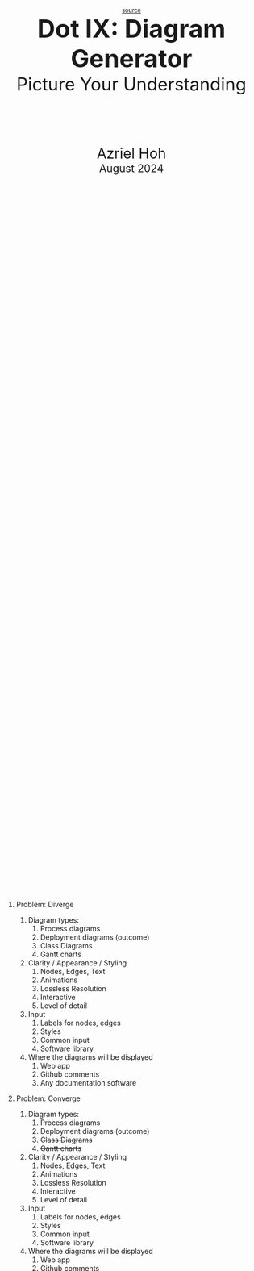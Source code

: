 <div style="
    display: flex;
    flex-wrap: wrap;
    flex-direction: column;
    justify-content: center;
    align-items: center;
    text-align: center;
    height: 80vh;
">
    <div>
        <object
            type="image/svg+xml"
            data="dot_ix_diagram_generator/landing_diagram.svg"
            width="200"
            style="margin-right: -50px;"></object>
        <object
            type="image/svg+xml"
            data="why_rust/rustacean-flat-happy.svg"
            width="200"></object>
        <br />
        <small><a href="https://azriel.im/dot_ix/#src=MQAgogHghgtgDgGwKYC4QAUBOB7AxkgZwJAHUBLAFwAsQBJAOwDNsAoAWg5YBMzMlcKZbPTQA3JJkG4oCFlTISomXFQCeKFiBC5hFKGXoSNWrVDQBvAL6aTAIwvWT2hza1cXLeti5IA+vVhCY21dfUNMNAAiSJszEEitGK17eMSbXCi0t0z4lhYkLgBzINiUgG0oABoQWwBdG1sMkDLbatx65Pdm1pAuDu04stxqswIAd36uQa4RlAIkepZCzCg4KlEyAC9fKAoKTAJgguLfHXp9sIpD1wG0Rhl5m6m7h6Q86iQYVBsCClVka5OBBkQpUChoABkwNBFBuWkYZAQCF8BCoUB8-mwmBgMjQAHIAIwABiJeLhIARSJRaIxVGw4giIDxAFZSeTKcjUei-MxcABXQ5M4lspzwxGcml+KACMjifHCsmikC-HAAaz8XIxXmxuKZABYSYrRSrsOrqdzfHSGfiAMyG8kms2aqUyuVM1ki437U0av7INBcbB7Ap5JxnPQGIzkgA80bQACpoWCHWi4H4dAgsfjbAg+UgyUA">source</a></small>
    </div>
    <div style="font-size: 3.5em; font-weight: bold;">Dot IX: Diagram Generator</div>
    <div style="font-size: 2.5em;">Picture Your Understanding</div>
    <div style="height: 100px;"></div>
    <div style="font-size: 2.0em;">Azriel Hoh</div>
    <div style="font-size: 1.5em;">August 2024</div>
</div>

<div class="hidden">

1. Problem: Diverge
    1. Diagram types:
        1. Process diagrams
        2. Deployment diagrams (outcome)
        3. Class Diagrams
        4. Gantt charts
    2. Clarity / Appearance / Styling
        1. Nodes, Edges, Text
        2. Animations
        3. Lossless Resolution
        4. Interactive
        5. Level of detail
    3. Input
        1. Labels for nodes, edges
        2. Styles
        3. Common input
        4. Software library
    4. Where the diagrams will be displayed
        1. Web app
        2. Github comments
        3. Any documentation software
2. Problem: Converge
    1. Diagram types:
        1. Process diagrams
        2. Deployment diagrams (outcome)
        3. ~~Class Diagrams~~
        4. ~~Gantt charts~~
    2. Clarity / Appearance / Styling
        1. Nodes, Edges, Text
        2. Animations
        3. Lossless Resolution
        4. Interactive
        5. Level of detail
    3. Input
        1. Labels for nodes, edges
        2. Styles
        3. Common input
        4. Software library
    4. Where the diagrams will be displayed
        1. Web app
        2. Github comments
        3. Any documentation software
3. Solution: Diverge
    
    > * What solutions can we do?
    > * How does each solution address the concerns in the problem space we have chosen?

    Diagrams tend to be an abstraction over something actual.

    1. Output format:
        1. SVG
        2. HTML elements
        3. HTML canvas
        4. Image (pixels)
    2. Input format:
        1. Visual drawing tool
        2. Structured input, e.g. YAML, JSON
        3. Software library

4. Solution: Converge
    1. Output format:
        1. SVG: without `foreignObject`
        2. HTML elements
        3. ~~HTML canvas~~
        4. ~~Image (pixels)~~
    2. Input format:
        1. Visual drawing tool
        2. Structured input, e.g. YAML, pass through graphviz for layout
        3. Software library

</div>
